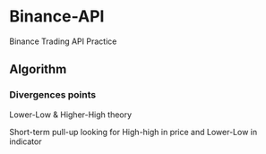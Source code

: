 # Binance-API
Binance Trading API Practice


## Algorithm

### Divergences points
Lower-Low & Higher-High theory

Short-term pull-up looking for High-high in price and Lower-Low in indicator
